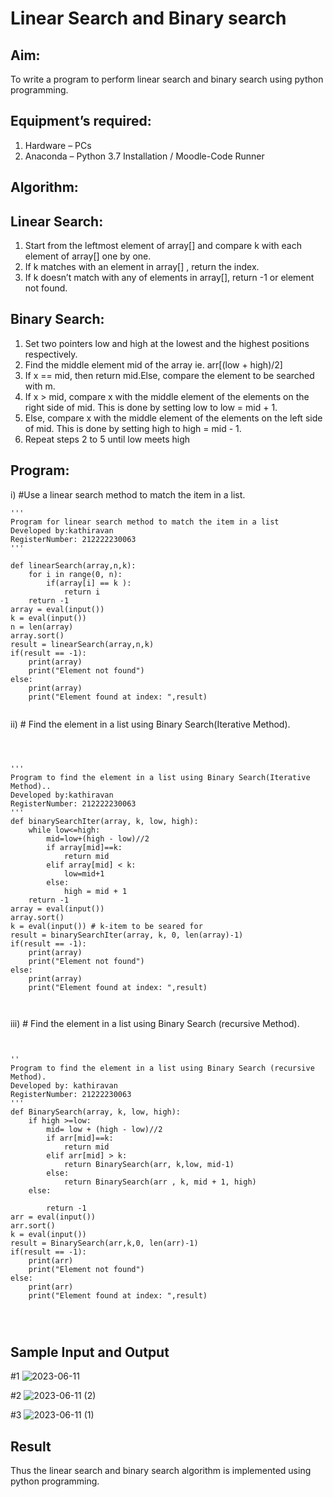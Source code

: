# Linear Search and Binary search
## Aim:
To write a program to perform linear search and binary search using python programming.
## Equipment’s required:
1.	Hardware – PCs
2.	Anaconda – Python 3.7 Installation / Moodle-Code Runner
## Algorithm:
## Linear Search:
1.	Start from the leftmost element of array[] and compare k with each element of array[] one by one.
2.	If k matches with an element in array[] , return the index.
3.	If k doesn’t match with any of elements in array[], return -1 or element not found.
## Binary Search:
1.	Set two pointers low and high at the lowest and the highest positions respectively.
2.	Find the middle element mid of the array ie. arr[(low + high)/2]
3.	If x == mid, then return mid.Else, compare the element to be searched with m.
4.	If x > mid, compare x with the middle element of the elements on the right side of mid. This is done by setting low to low = mid + 1.
5.	Else, compare x with the middle element of the elements on the left side of mid. This is done by setting high to high = mid - 1.
6.	Repeat steps 2 to 5 until low meets high
## Program:
i)	#Use a linear search method to match the item in a list.
```
''' 
Program for linear search method to match the item in a list
Developed by:kathiravan
RegisterNumber: 212222230063
'''

def linearSearch(array,n,k):
    for i in range(0, n):
        if(array[i] == k ):
            return i
    return -1
array = eval(input())
k = eval(input())
n = len(array)
array.sort()
result = linearSearch(array,n,k)
if(result == -1):
    print(array)
    print("Element not found")
else:
    print(array)
    print("Element found at index: ",result)


```
ii)	# Find the element in a list using Binary Search(Iterative Method).
```



''' 
Program to find the element in a list using Binary Search(Iterative Method)..
Developed by:kathiravan
RegisterNumber: 212222230063
'''
def binarySearchIter(array, k, low, high):
    while low<=high:
        mid=low+(high - low)//2
        if array[mid]==k:
            return mid
        elif array[mid] < k:
            low=mid+1
        else:
            high = mid + 1
    return -1
array = eval(input())
array.sort()
k = eval(input()) # k-item to be seared for
result = binarySearchIter(array, k, 0, len(array)-1)
if(result == -1):
    print(array)
    print("Element not found")
else:
    print(array)
    print("Element found at index: ",result)



```
iii)	# Find the element in a list using Binary Search (recursive Method).
```


'' 
Program to find the element in a list using Binary Search (recursive Method).
Developed by: kathiravan
RegisterNumber: 21222230063
'''
def BinarySearch(array, k, low, high):
    if high >=low:
        mid= low + (high - low)//2
        if arr[mid]==k:
            return mid
        elif arr[mid] > k:
            return BinarySearch(arr, k,low, mid-1)
        else:
            return BinarySearch(arr , k, mid + 1, high)
    else:
        
        return -1
arr = eval(input())
arr.sort()
k = eval(input())
result = BinarySearch(arr,k,0, len(arr)-1)
if(result == -1):
    print(arr)
    print("Element not found")
else:
    print(arr)
    print("Element found at index: ",result)




```
## Sample Input and Output


#1
![2023-06-11](https://github.com/kathiravan13/Search-Algorithm/assets/119831303/1ca0c34b-3d10-4ea0-9884-6689e708d3d4)


#2
![2023-06-11 (2)](https://github.com/kathiravan13/Search-Algorithm/assets/119831303/2517797f-f580-49a4-8e8c-0102c810163a)


#3
![2023-06-11 (1)](https://github.com/kathiravan13/Search-Algorithm/assets/119831303/a0449a09-bb97-497b-a36b-2ec512648df2)



## Result
Thus the linear search and binary search algorithm is implemented using python programming.
